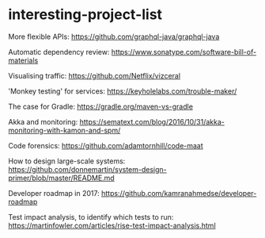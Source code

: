 # interesting-project-list

More flexible APIs:
https://github.com/graphql-java/graphql-java

Automatic dependency review:
https://www.sonatype.com/software-bill-of-materials

Visualising traffic:
https://github.com/Netflix/vizceral

'Monkey testing' for services:
https://keyholelabs.com/trouble-maker/

The case for Gradle:
https://gradle.org/maven-vs-gradle

Akka and monitoring:
https://sematext.com/blog/2016/10/31/akka-monitoring-with-kamon-and-spm/

Code forensics:
https://github.com/adamtornhill/code-maat

How to design large-scale systems: 
https://github.com/donnemartin/system-design-primer/blob/master/README.md

Developer roadmap in 2017:
https://github.com/kamranahmedse/developer-roadmap

Test impact analysis, to identify which tests to run:
https://martinfowler.com/articles/rise-test-impact-analysis.html
